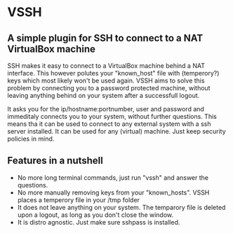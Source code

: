 # VSSH
##  A simple plugin for SSH to connect to a NAT VirtualBox machine 

SSH makes it easy to connect to a VirtualBox machine behind a NAT interface.
This however polutes your "known_host" file with (temperory?) keys which most likely won't be used again.
VSSH aims to solve this problem by connecting you to a password protected machine, without leaving anything behind on your system after a successfull logout.

It asks you for the ip/hostname:portnumber, user and password and immeditaly connects you to your system, without further questions. This means tha it can be used to connect to any external system with a ssh server installed.
It can be used for any (virtual) machine. Just keep security policies in mind.

## Features in a nutshell

- No more long terminal commands, just run "vssh" and answer the questions.
- No more manually removing keys from your "known_hosts". VSSH places a temperory file in your /tmp folder
- It does not leave anything on your system. The temparory file is deleted upon a logout, as long as you don't close the window.
- It is distro agnostic. Just make sure sshpass is installed.

